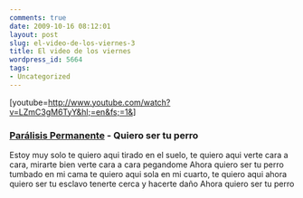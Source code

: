 ```yaml
---
comments: true
date: 2009-10-16 08:12:01
layout: post
slug: el-video-de-los-viernes-3
title: El video de los viernes
wordpress_id: 5664
tags:
- Uncategorized
---
```


[youtube=http://www.youtube.com/watch?v=LZmC3gM6TyY&hl;=en&fs;=1&]


### [Parálisis Permanente](http://es.wikipedia.org/wiki/Par%C3%A1lisis_Permanente) - Quiero ser tu perro


Estoy muy solo te quiero aqui
tirado en el suelo, te quiero aqui
verte cara a cara, mirarte bien
verte cara a cara pegandome
Ahora quiero ser tu perro
tumbado en mi cama te quiero aqui
sola en mi cuarto, te quiero aqui
ahora quiero ser tu esclavo
tenerte cerca y hacerte daño
Ahora quiero ser tu perro
